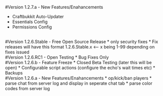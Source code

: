 #Version 1.2.7.a - New Features/Enahancements
 * Craftbukkit Auto-Updater
 * Essentials Config
 * Permissions Config
<br />
#Version 1.2.6.Stable - Free Open Source Release
 * only security fixes 
 * Fix releases will have this format 1.2.6.Stable.x <-- x being 1-99 depending on fixes issued
<br />
#Version 1.2.6.RC1 - Open Testing
 * Bug Fixes Only
<br />
#Version 1.2.6.b - Feature Freeze
 * Closed Beta Testing (later this will be open)
 * Configurable script actions (configure the echo's wait times etc)
 * Backups
<br />
#Version 1.2.6.a - New Features/Enahancements
 * op/kick/ban players
 * parse chat from server log and display in seperate chat tab
 * parse color codes from server log